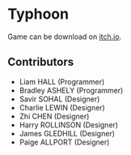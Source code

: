 # Typhoon
Game can be download on [itch.io](https://dynamiquel.itch.io/typhoon).

## Contributors
- Liam HALL (Programmer)
- Bradley ASHELY (Programmer)
- Savir SOHAL (Designer)
- Charlie LEWIN (Designer)
- Zhi CHEN (Designer)
- Harry ROLLINSON (Designer)
- James GLEDHILL (Designer)
- Paige ALLPORT (Designer)
